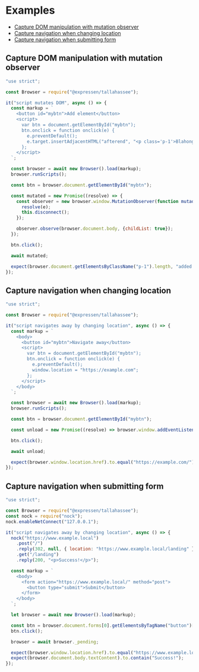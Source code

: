 Examples
========

<!-- toc -->

- [Capture DOM manipulation with mutation observer](#capture-dom-manipulation-with-mutation-observer)
- [Capture navigation when changing location](#capture-navigation-when-changing-location)
- [Capture navigation when submitting form](#capture-navigation-when-submitting-form)

<!-- tocstop -->

## Capture DOM manipulation with mutation observer

```javascript
"use strict";

const Browser = require("@expressen/tallahassee");

it("script mutates DOM", async () => {
  const markup = `
    <button id="mybtn">Add element</button>
    <script>
      var btn = document.getElementById("mybtn");
      btn.onclick = function onclick(e) {
        e.preventDefault();
        e.target.insertAdjacentHTML("afterend", "<p class='p-1'>Blahonga</p>");
      };
    </script>
  `;

  const browser = await new Browser().load(markup);
  browser.runScripts();

  const btn = browser.document.getElementById("mybtn");

  const mutated = new Promise((resolve) => {
    const observer = new browser.window.MutationObserver(function mutaded(e) {
      resolve(e);
      this.disconnect();
    });

    observer.observe(browser.document.body, {childList: true});
  });

  btn.click();

  await mutated;

  expect(browser.document.getElementsByClassName("p-1").length, "added p").to.equal(1);
});
```

## Capture navigation when changing location

```javascript
"use strict";

const Browser = require("@expressen/tallahassee");

it("script navigates away by changing location", async () => {
  const markup = `
    <body>
      <button id="mybtn">Navigate away</button>
      <script>
        var btn = document.getElementById("mybtn");
        btn.onclick = function onclick(e) {
          e.preventDefault();
          window.location = "https://example.com";
        };
      </script>
    </body>
  `;

  const browser = await new Browser().load(markup);
  browser.runScripts();

  const btn = browser.document.getElementById("mybtn");

  const unload = new Promise((resolve) => browser.window.addEventListener("unload", resolve));

  btn.click();

  await unload;

  expect(browser.window.location.href).to.equal("https://example.com/");
});
```

## Capture navigation when submitting form

```javascript
"use strict";

const Browser = require("@expressen/tallahassee");
const nock = require("nock");
nock.enableNetConnect("127.0.0.1");

it("script navigates away by changing location", async () => {
  nock("https://www.example.local")
    .post("/")
    .reply(302, null, { location: "https://www.example.local/landing" })
    .get("/landing")
    .reply(200, "<p>Success!</p>");

  const markup = `
    <body>
      <form action="https://www.example.local/" method="post">
        <button type="submit">Submit</button>
      </form>
    </body>
  `;

  let browser = await new Browser().load(markup);

  const btn = browser.document.forms[0].getElementsByTagName("button")[0];
  btn.click();

  browser = await browser._pending;

  expect(browser.window.location.href).to.equal("https://www.example.local/landing");
  expect(browser.document.body.textContent).to.contain("Success!");
});
```
